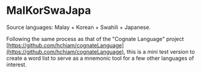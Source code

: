 # MalKorSwaJapa

Source languages:  Malay + Korean + Swahili + Japanese.

Following the same process as that of the "Cognate Language" project [https://github.com/hchiam/cognateLanguage](https://github.com/hchiam/cognateLanguage), this is a mini test version to create a word list to serve as a mnemonic tool for a few other languages of interest.